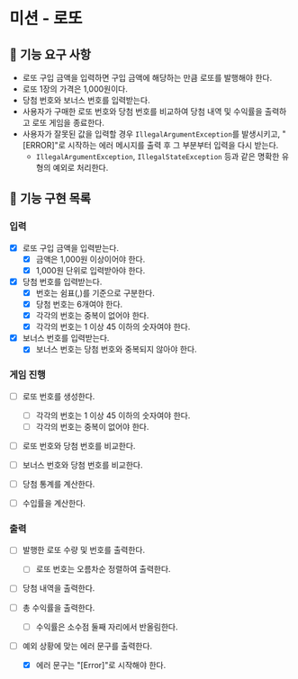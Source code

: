 # 미션 - 로또

## 🚀 기능 요구 사항

- 로또 구입 금액을 입력하면 구입 금액에 해당하는 만큼 로또를 발행해야 한다.
- 로또 1장의 가격은 1,000원이다.
- 당첨 번호와 보너스 번호를 입력받는다.
- 사용자가 구매한 로또 번호와 당첨 번호를 비교하여 당첨 내역 및 수익률을 출력하고 로또 게임을 종료한다.
- 사용자가 잘못된 값을 입력할 경우 `IllegalArgumentException`를 발생시키고, "[ERROR]"로 시작하는 에러 메시지를 출력 후 그 부분부터 입력을 다시 받는다.
  - `IllegalArgumentException`, `IllegalStateException` 등과 같은 명확한 유형의 예외로 처리한다.

## 🎯 기능 구현 목록

### 입력

- [x] 로또 구입 금액을 입력받는다.
  - [x] 금액은 1,000원 이상이어야 한다.
  - [x] 1,000원 단위로 입력받아야 한다.

- [x] 당첨 번호를 입력받는다.
  - [x] 번호는 쉼표(,)를 기준으로 구분한다.
  - [x] 당첨 번호는 6개여야 한다.
  - [x] 각각의 번호는 중복이 없어야 한다.
  - [x] 각각의 번호는 1 이상 45 이하의 숫자여야 한다.

- [x] 보너스 번호를 입력받는다.
  - [x] 보너스 번호는 당첨 번호와 중복되지 않아야 한다. 

### 게임 진행

- [ ] 로또 번호를 생성한다.
  - [ ] 각각의 번호는 1 이상 45 이하의 숫자여야 한다.
  - [ ] 각각의 번호는 중복이 없어야 한다.

- [ ] 로또 번호와 당첨 번호를 비교한다.
- [ ] 보너스 번호와 당첨 번호를 비교한다.

- [ ] 당첨 통계를 계산한다.
- [ ] 수입률을 계산한다.

### 출력

- [ ] 발행한 로또 수량 및 번호를 출력한다.
  - [ ] 로또 번호는 오름차순 정렬하여 출력한다.

- [ ] 당첨 내역을 출력한다. 

- [ ] 총 수익률을 출력한다.
  - [ ] 수익률은 소수점 둘째 자리에서 반올림한다.

- [ ] 예외 상황에 맞는 에러 문구를 출력한다.
  - [X] 에러 문구는 "[Error]"로 시작해야 한다.

